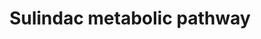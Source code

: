 ---
annotations:
- id: PW:0000002
  parent: classic metabolic pathway
  type: Pathway Ontology
  value: classic metabolic pathway
- id: PW:0001229
  parent: classic metabolic pathway
  type: Pathway Ontology
  value: xenobiotic metabolic pathway
authors:
- Egonw
- MirellaKalafati
- DeSl
- Eweitz
description: Metabolism of sulindac involves various enzymes.
last-edited: 2021-05-16
organisms:
- Rattus norvegicus
redirect_from:
- /index.php/Pathway:WP2541
- /instance/WP2541
revision: null
schema-jsonld:
- '@context': https://schema.org/
  '@id': https://wikipathways.github.io/pathways/WP2541.html
  '@type': Dataset
  creator:
    '@type': Organization
    name: WikiPathways
  description: Metabolism of sulindac involves various enzymes.
  keywords:
  - CYP1A1
  - CYP1A2
  - FMO
  - MsrA
  - MsrB2
  - MsrB3
  - Sulindac sulfide
  - Sulindac sulfone
  - Sulindac-R
  - Sulindac-S
  license: CC0
  name: Sulindac metabolic pathway
seo: CreativeWork
title: Sulindac metabolic pathway
wpid: WP2541
---